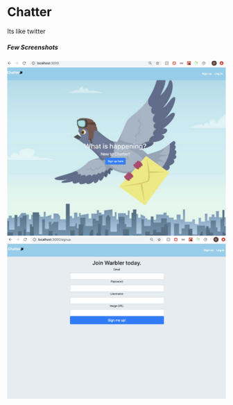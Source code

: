# Chatter
Its like twitter

##### Few Screenshots
![alt text](https://github.com/sravanikd/Chatter/blob/master/home.png)
![alt text](https://github.com/sravanikd/Chatter/blob/master/signup.png)
